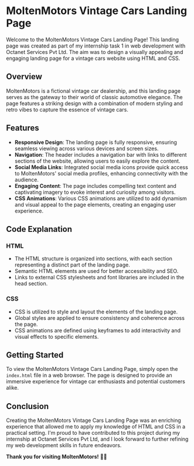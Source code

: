 # MoltenMotors Vintage Cars Landing Page

Welcome to the MoltenMotors Vintage Cars Landing Page! This landing page was created as part of my internship task 1 in web development with Octanet Services Pvt Ltd. The aim was to design a visually appealing and engaging landing page for a vintage cars website using HTML and CSS.

## Overview

MoltenMotors is a fictional vintage car dealership, and this landing page serves as the gateway to their world of classic automotive elegance. The page features a striking design with a combination of modern styling and retro vibes to capture the essence of vintage cars.

## Features

- **Responsive Design**: The landing page is fully responsive, ensuring seamless viewing across various devices and screen sizes.
- **Navigation**: The header includes a navigation bar with links to different sections of the website, allowing users to easily explore the content.
- **Social Media Links**: Integrated social media icons provide quick access to MoltenMotors' social media profiles, enhancing connectivity with the audience.
- **Engaging Content**: The page includes compelling text content and captivating imagery to evoke interest and curiosity among visitors.
- **CSS Animations**: Various CSS animations are utilized to add dynamism and visual appeal to the page elements, creating an engaging user experience.

## Code Explanation

### HTML
- The HTML structure is organized into sections, with each section representing a distinct part of the landing page.
- Semantic HTML elements are used for better accessibility and SEO.
- Links to external CSS stylesheets and font libraries are included in the head section.

### CSS
- CSS is utilized to style and layout the elements of the landing page.
- Global styles are applied to ensure consistency and coherence across the page.
- CSS animations are defined using keyframes to add interactivity and visual effects to specific elements.

## Getting Started

To view the MoltenMotors Vintage Cars Landing Page, simply open the `index.html` file in a web browser. The page is designed to provide an immersive experience for vintage car enthusiasts and potential customers alike.

## Conclusion

Creating the MoltenMotors Vintage Cars Landing Page was an enriching experience that allowed me to apply my knowledge of HTML and CSS in a practical setting. I'm proud to have contributed to this project during my internship at Octanet Services Pvt Ltd, and I look forward to further refining my web development skills in future endeavors.

**Thank you for visiting MoltenMotors!** 🚗✨

